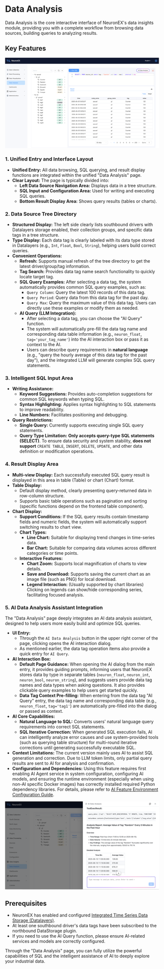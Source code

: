 # Data Analysis

Data Analysis is the core interactive interface of NeuronEX's data insights module, providing you with a complete workflow from browsing data sources, building queries to analyzing results.

## Key Features

![data_analysis_zh](_assets/data_analysis_overview_en.png) 

### 1. Unified Entry and Interface Layout

*   **Unified Entry:** All data browsing, SQL querying, and result display functions are integrated within the unified "Data Analysis" page.
*   **Clear Layout:** The page is typically divided into:
    *   **Left Data Source Navigation Area:** Displays data in a tree structure.
    *   **SQL Input and Configuration Area:** Used for writing and executing SQL queries.
    *   **Bottom Result Display Area:** Shows query results (tables or charts).

### 2. Data Source Tree Directory

*   **Structured Display:** The left side clearly lists southbound drivers with Datalayers storage enabled, their collection groups, and specific data tags in a tree structure.
*   **Type Display:** Each data tag is clearly labeled with its data type stored in Datalayers (e.g., `Int`, `Float`, `Bool`, `String`), helping users build correct queries.
*   **Convenient Operations:**
    *   **Refresh:** Supports manual refresh of the tree directory to get the latest driver/group/tag information.
    *   **Tag Search:** Provides data tag name search functionality to quickly locate target tag.
    *   **SQL Query Examples:** After selecting a data tag, the system automatically provides common SQL query examples, such as:
        *   `Query Column`: Query the latest 100 records of this data tag.
        *   `Query Period`: Query data from this data tag for the past day.
        *   `Query Max`: Query the maximum value of this data tag.
        Users can directly use these examples or modify them as needed.
    *   **AI Query (LLM Integration):**
        *   After selecting a data tag, you can choose the "AI Query" function.
        *   The system will automatically pre-fill the data tag name and corresponding data table information (e.g., `neuron_float`, `tag='your_tag_name'`) into the AI interaction box or pass it as context to the AI.
        *   Users can describe query requirements in **natural language** (e.g., "query the hourly average of this data tag for the past day"), and the integrated LLM will generate complex SQL query statements.

### 3. Intelligent SQL Input Area

*   **Writing Assistance:**
    *   **Keyword Suggestions:** Provides auto-completion suggestions for common SQL keywords when typing SQL.
    *   **Syntax Highlighting:** Applies syntax highlighting to SQL statements to improve readability.
    *   **Line Numbers:** Facilitates positioning and debugging.
*   **Query Restrictions:**
    *   **Single Query:** Currently supports executing single SQL query statements.
    *   **Query Type Limitation:** **Only accepts query-type SQL statements (SELECT)**. To ensure data security and system stability, **does not support** `CREATE TABLE`, `INSERT`, `DELETE`, `UPDATE`, and other data definition or modification operations.

### 4. Result Display Area

*   **Multi-view Display:** Each successfully executed SQL query result is displayed in this area in table (Table) or chart (Chart) format.
*   **Table Display:**
    *   Default display method, clearly presenting query-returned data in row-column structure.
    *   Supports basic table operations such as pagination and sorting (specific functions depend on the frontend table component).
*   **Chart Display:**
    *   **Support Conditions:** If the SQL query results contain timestamp fields and numeric fields, the system will automatically support switching results to chart view.
    *   **Chart Types:**
        *   **Line Chart:** Suitable for displaying trend changes in time-series data.
        *   **Bar Chart:** Suitable for comparing data volumes across different categories or time points.
    *   **Interactive Features:**
        *   **Chart Zoom:** Supports local magnification of charts to view details.
        *   **Save and Download:** Supports saving the current chart as an image file (such as PNG) for local download.
        *   **Legend Interaction:** (Usually supported by chart libraries) Clicking on legends can show/hide corresponding series, facilitating focused analysis.

### 5. AI Data Analysis Assistant Integration

The "Data Analysis" page deeply integrates an AI data analysis assistant, designed to help users more easily build and optimize SQL queries.

*   **UI Entry:**
    *   Through the `AI Data Analysis` button in the upper right corner of the page, clicking opens the AI interaction dialog.
    *   As mentioned earlier, the data tag operation items also provide a quick entry for `AI Query`.
*   **AI Interaction Box:**
    *   **Default Page Guidance:** When opening the AI dialog from the main entry, it provides guiding prompts, informing users that NeuronEX stores data by type in separate tables (`neuron_float`, `neuron_int`, `neuron_bool`, `neuron_string`), and suggests users provide data tag names and data types when asking questions. It also provides clickable query examples to help users get started quickly.
    *   **Data Tag Context Pre-filling:** When entering from the data tag "AI Query" entry, the data tag name and corresponding data table (e.g., `neuron_float`, `tag='tag1'`) are automatically pre-filled into the dialog or passed as context.
*   **AI Core Capabilities:**
    *   **Natural Language to SQL:** Converts users' natural language query requirements into correct SQL statements.
    *   **SQL Iterative Correction:** When generated SQL execution fails, AI can intelligently analyze error causes and use system-provided tools (such as querying table structure) for multi-round iterative corrections until generating successfully executable SQL.
*   **Context Limitations:** The current version mainly uses AI to assist SQL generation and correction. Due to LLM token limits, only partial query results are sent to AI for analysis and confirmation.
*   **Configuration and Dependencies:** Using this feature requires first enabling AI Agent service in system configuration, configuring AI models, and ensuring the runtime environment (especially when using non-AI specific Docker images) has correctly installed required Python dependency libraries. For details, please refer to [AI Feature Environment Configuration Guide](../admin/sys-configuration.md#ai-feature-environment-configuration-guide).

![data_analysis_zh](_assets/data_analysis_AI_en.png) 

## Prerequisites

*   NeuronEX has enabled and configured [Integrated Time Series Data Storage (Datalayers)](../admin/sys-configuration.md#data-storage-configuration).
*   At least one southbound driver's data tags have been subscribed to the northbound DataStorage plugin.
*   If you need to use the AI Query function, please ensure AI-related services and models are correctly configured.

Through the "Data Analysis" page, you can fully utilize the powerful capabilities of SQL and the intelligent assistance of AI to deeply explore your industrial data.